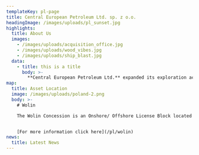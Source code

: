 ```yaml
---
templateKey: pl-page
title: Central European Petroleum Ltd. sp. z o.o.
headingImage: /images/uploads/pl_sunset.jpg
highlights:
  title: About Us
  images:
    - /images/uploads/acquisition_office.jpg
    - /images/uploads/wood_vibes.jpg
    - /images/uploads/ship_blast.jpg
  data:
    - title: this is a title
      body: >-
        **Central European Petroleum Ltd.** expanded its exploration activities into Poland by participating in the first hydrocarbon concessions licensing round in 2016 after successfully completing the pre-qualification procedure. Following the competitive process which follows the European Union Directive 94/22, CEP was awarded the Wolin Concession in northwest Poland in December 2017. The Onshore/ Offshore License is flanked by, and on trend with, two conventional gas-bearing reservoirs where 6 successful wells have been drilled to date.
map:
  title: Asset Location
  image: /images/uploads/poland-2.png
  body: >-
    # Wolin

    The Wolin Concession is an Onshore/ Offshore License Block located in Northwestern Poland along the Polish-German border and Baltic coast, 50 km North of Szczecin


    [For more information click here](/pl/wolin)
news:
  title: Latest News
---
```

